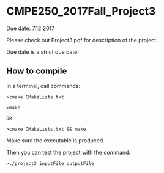 # CMPE250_2017Fall_Project3

Due date: 7.12.2017

Please check out Project3.pdf for description of the project.

Due date is a strict due date!

## How to compile

In a terminal, call commands:
```
>cmake CMakeLists.txt

>make

OR

>cmake CMakeLists.txt && make

```
Make sure the executable is produced.

Then you can test the project with the command:
```
>./project3 inputFile outputFile
```
